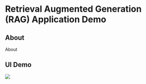 # Retrieval Augmented Generation (RAG) Application Demo

## About

About

## UI Demo

![](readme_images/Demo.gif)